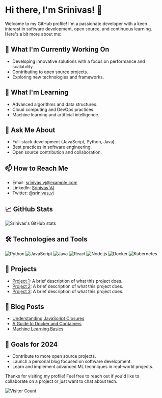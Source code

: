 # Hi there, I'm Srinivas! 👋

Welcome to my GitHub profile! I'm a passionate developer with a keen interest in software development, open source, and continuous learning. Here's a bit more about me:

## 🔭 What I'm Currently Working On
- Developing innovative solutions with a focus on performance and scalability.
- Contributing to open source projects.
- Exploring new technologies and frameworks.

## 🌱 What I'm Learning
- Advanced algorithms and data structures.
- Cloud computing and DevOps practices.
- Machine learning and artificial intelligence.

## 💬 Ask Me About
- Full-stack development (JavaScript, Python, Java).
- Best practices in software engineering.
- Open source contribution and collaboration.

## 📫 How to Reach Me
- Email: srinivas.vj@example.com
- LinkedIn: [Srinivas VJ](https://www.linkedin.com/in/srinivas-vj/)
- Twitter: [@srinivas_vj](https://twitter.com/srinivas_vj)

## 📈 GitHub Stats
![Srinivas's GitHub stats](https://github-readme-stats.vercel.app/api?username=Srinivas-VJ&show_icons=true&theme=radical)

## 🛠️ Technologies and Tools
![Python](https://img.shields.io/badge/-Python-3776AB?style=flat&logo=python&logoColor=white)
![JavaScript](https://img.shields.io/badge/-JavaScript-F7DF1E?style=flat&logo=javascript&logoColor=white)
![Java](https://img.shields.io/badge/-Java-007396?style=flat&logo=java&logoColor=white)
![React](https://img.shields.io/badge/-React-61DAFB?style=flat&logo=react&logoColor=white)
![Node.js](https://img.shields.io/badge/-Node.js-339933?style=flat&logo=node.js&logoColor=white)
![Docker](https://img.shields.io/badge/-Docker-2496ED?style=flat&logo=docker&logoColor=white)
![Kubernetes](https://img.shields.io/badge/-Kubernetes-326CE5?style=flat&logo=kubernetes&logoColor=white)

## 🌟 Projects
- [Project 1](https://github.com/Srinivas-VJ/project1): A brief description of what this project does.
- [Project 2](https://github.com/Srinivas-VJ/project2): A brief description of what this project does.
- [Project 3](https://github.com/Srinivas-VJ/project3): A brief description of what this project does.

## 📄 Blog Posts
- [Understanding JavaScript Closures](https://blog.example.com/javascript-closures)
- [A Guide to Docker and Containers](https://blog.example.com/docker-guide)
- [Machine Learning Basics](https://blog.example.com/ml-basics)

## 🎯 Goals for 2024
- Contribute to more open source projects.
- Launch a personal blog focused on software development.
- Learn and implement advanced ML techniques in real-world projects.

Thanks for visiting my profile! Feel free to reach out if you'd like to collaborate on a project or just want to chat about tech.

![Visitor Count](https://visitor-badge.laobi.icu/badge?page_id=Srinivas-VJ.Srinivas-VJ)
